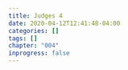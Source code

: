 ```yaml
---
title: Judges 4
date: 2020-04-12T12:41:48-04:00
categories: []
tags: []
chapter: "004"
inprogress: false
---
```


